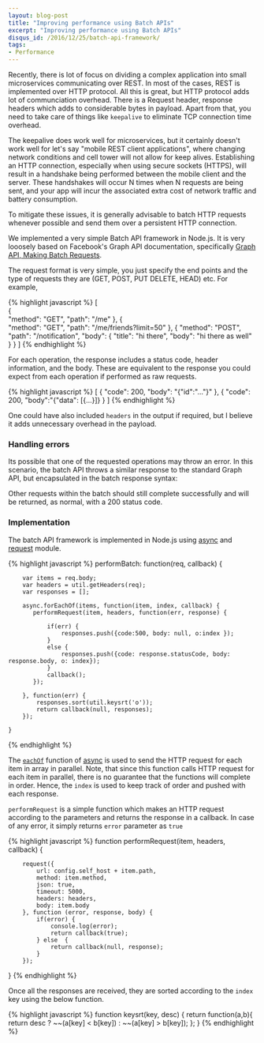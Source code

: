 ```yaml
---
layout: blog-post
title: "Improving performance using Batch APIs"
excerpt: "Improving performance using Batch APIs"
disqus_id: /2016/12/25/batch-api-framework/
tags:
- Performance
---
```


Recently, there is lot of focus on dividing a complex application into small microservices communicating over REST. In most of the cases, REST is implemented over HTTP protocol. All this is great, but HTTP protocol adds lot of communciation overhead. There is a Request header, response headers which adds to considerable bytes in payload. Apart from that, you need to take care of things like `keepalive` to eliminate TCP connection time overhead.

The keepalive does work well for microservices, but it certainly doesn't work well for let's say "mobile REST client applications", where changing network conditions and cell tower will not allow for keep alives. Establishing an HTTP connection, especially when using secure sockets (HTTPS), will result in a handshake being performed between the mobile client and the server. These handshakes will occur N times when N requests are being sent, and your app will incur the associated extra cost of network traffic and battery consumption.

To mitigate these issues, it is generally advisable to batch HTTP requests whenever possible and send them over a persistent HTTP connection.

We implemented a very simple Batch API framework in Node.js. It is very looosely based on Facebook's Graph API documentation, specifically [Graph API, Making Batch Requests](https://developers.facebook.com/docs/graph-api/making-multiple-requests).

The request format is very simple, you just specify the end points and the type of requests they are (GET, POST, PUT DELETE, HEAD) etc. For example,

{% highlight javascript %}
[  
   {  
        "method": "GET",
        "path": "/me"
   },
   {  
        "method": "GET",
        "path": "/me/friends?limit=50"
   },
   {
        "method": "POST",
        "path": "/notification",
        "body": {
            "title": "hi there",
            "body": "hi there as well"
        }
    }
]
{% endhighlight %}

For each operation, the response includes a status code, header information, and the body. These are equivalent to the response you could expect from each operation if performed as raw requests.

{% highlight javascript %}
[
    { "code": 200, 
      "body": "{\"id\":\"…\"}"
    },
    { "code": 200,
      "body":"{\"data\": [{…}]}
    }
]
{% endhighlight %}

One could have also included `headers` in the output if required, but I believe it adds unnecessary overhead in the payload.

### Handling errors

Its possible that one of the requested operations may throw an error.  In this scenario, the batch API throws a similar response to the standard Graph API, but encapsulated in the batch response syntax:

Other requests within the batch should still complete successfully and will be returned, as normal, with a 200 status code.

### Implementation

The batch API framework is implemented in Node.js using [async](https://github.com/caolan/async) and [request](https://github.com/request/request) module. 

{% highlight javascript %}
performBatch: function(req, callback) {

        var items = req.body;
        var headers = util.getHeaders(req);
        var responses = [];

        async.forEachOf(items, function(item, index, callback) {
           performRequest(item, headers, function(err, response) {

               if(err) {
                   responses.push({code:500, body: null, o:index });
               }
               else {
                   responses.push({code: response.statusCode, body: response.body, o: index});
               }
               callback();
           });

        }, function(err) {
            responses.sort(util.keysrt('o'));
            return callback(null, responses);
        });

    }
{% endhighlight %}

The [`eachOf`](http://caolan.github.io/async/docs.html#eachOf) function of [async](http://caolan.github.io/async/docs.html#) is used to send the HTTP request for each item in array in parallel. Note, that since this function calls HTTP request for each item in parallel, there is no guarantee that the  functions will complete in order. Hence, the `index` is used to keep track of order and pushed with each response.

`performRequest` is a simple function which makes an HTTP request according to the parameters and returns the response in a callback. In case of any error, it simply returns `error` parameter as `true`

{% highlight javascript %}
function performRequest(item, headers, callback) {

        request({
            url: config.self_host + item.path,
            method: item.method,
            json: true,
            timeout: 5000,
            headers: headers,
            body: item.body
        }, function (error, response, body) {
            if(error) {
                console.log(error);
                return callback(true);
            } else  {
                return callback(null, response);
            }
        });
}
{% endhighlight %}

Once all the responses are received, they are sorted according to the `index` key using the below function.

{% highlight javascript %}
function keysrt(key, desc) {
    return function(a,b){
        return desc ? ~~(a[key] < b[key]) : ~~(a[key] > b[key]);
    };
}
{% endhighlight %}

